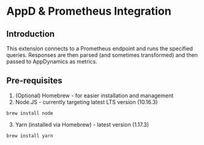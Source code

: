 # AppD &amp; Prometheus Integration

## Introduction

This extension connects to a Prometheus endpoint and runs the specified queries.
Responses are then parsed (and sometimes transformed) and then passed to AppDynamics as metrics.

## Pre-requisites

1. (Optional) Homebrew - for easier installation and management
2. Node.JS - currently targeting latest LTS version (10.16.3)

```
brew install node
```

3. Yarn (installed via Homebrew) - latest version (1.17.3)

```
brew install yarn
```

